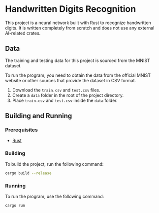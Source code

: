 # Handwritten Digits Recognition

This project is a neural network built with Rust to recognize handwritten digits. It is written completely from scratch and does not use any external AI-related crates.

## Data

The training and testing data for this project is sourced from the MNIST dataset.

To run the program, you need to obtain the data from the official MNIST website or other sources that provide the dataset in CSV format.

1.  Download the `train.csv` and `test.csv` files.
2.  Create a `data` folder in the root of the project directory.
3.  Place `train.csv` and `test.csv` inside the `data` folder.

## Building and Running

### Prerequisites

- [Rust](https://www.rust-lang.org/tools/install)

### Building

To build the project, run the following command:

```bash
cargo build --release
```

### Running

To run the program, use the following command:

```bash
cargo run
```